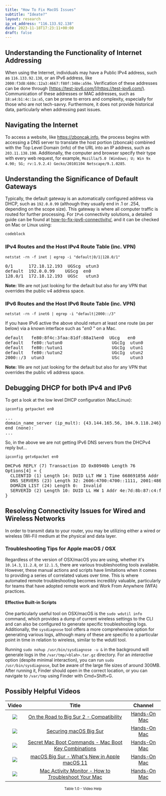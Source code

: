 ```yaml
---
title: "How To Fix MacOS Issues"
subtitle: "Ideate?"
layout: research
ip_v4_address: "116.133.92.138"
date: 2023-11-18T17:23:11+00:00
draft: false
---
```


## Understanding the Functionality of Internet Addressing

When using the Internet, individuals may have a Public IPv4 address, such as ```116.133.92.138```, or an IPv6 address, like ```2000:f3d8:680c:12a3:4667:f80f:348e:a59e```. Verification of these addresses can be done through [https://test-ipv6.com/](https://test-ipv6.com/). Communication of these addresses or MAC addresses, such as ```18:a4:b1:4c:1a:a5```, can be prone to errors and complexity, especially for those who are not tech-savvy. Furthermore, it does not provide historical data, particularly when addressing past issues.
## Navigating the Internet

To access a website, like https://zboncak.info, the process begins with accessing a DNS server to translate the host portion (zboncak) combined with the Top Level Domain (info) of the URL into an IP address, such as ```203.11.138.190```. Additionally, the computer and browser specify their type with every web request, for example, ```Mozilla/5.0 (Windows; U; Win 9x 4.90; SG; rv:1.9.2.4) Gecko/20101104 Netscape/9.1.0285```.
## Understanding the Significance of Default Gateways

Typically, the default gateway is an automatically configured address via DHCP, such as ```192.0.0.99``` (although they usually end in .1 or .254, depending on the scope size). This gateway is where all computer traffic is routed for further processing. For ```IPv6``` connectivity solutions, a detailed guide can be found at [how-to-fix-ipv6-connectivity/](/blog/how-to-fix-ipv6-connectivity/), and it can be checked on Mac or Linux using:

```bash
codeblock
```
### IPv4 Routes and the Host IPv4 Route Table (inc. VPN)
```netstat -rn -f inet | egrep -i "default|0/1|128.0/1"```

<pre>
0/1      172.18.12.193  UGScg  utun3
default  192.0.0.99    UGScg  en0
128.0/1  172.18.12.193  UGSc   utun3</pre>

**Note:** We are not just looking for the default but also for any VPN that overrides the public v4 address space.

### IPv6 Routes and the Host IPv6 Route Table (inc. VPN)
```netstat -rn -f inet6 | egrep -i "default|2000::/3"```

If you have IPv6 active the above should return at least one route (as per below) via a known interface such as "_en0_ " on a Mac. 

<pre>
default   fe80:8f4c:3faa:81df:88a1%en0  UGcg   en0
default   fe80::%utun0                   UGcIg  utun0
default   fe80::%utun1                   UGcIg  utun1
default   fe80::%utun2                   UGcIg  utun2
2000::/3  utun3                          USc    utun3</pre>

**Note:** We are not just looking for the default but also for any VPN that overrides the public v6 address space.
<br>

## Debugging DHCP for both IPv4 and IPv6

To get a look at the low level DHCP configuration (Mac/Linux): 

```ipconfig getpacket en0```

<pre>
...
domain_name_server (ip_mult): {43.144.165.56, 104.9.118.246}
end (none):
...</pre>

So, in the above we are not getting IPv6 DNS servers from the DHCPv4 reply but...

```ipconfig getv6packet en0```

<pre>
DHCPv6 REPLY (7) Transaction ID 0x80940b Length 76
Options[4] = {
  CLIENTID (1) Length 14: DUID LLT HW 1 Time 668691856 Addr 18:a4:b1:4c:1a:a5
  DNS_SERVERS (23) Length 32: 2606:4700:4700::1111, 2001:4860:4860::8844
  DOMAIN_LIST (24) Length 0:  Invalid
  SERVERID (2) Length 10: DUID LL HW 1 Addr 4e:7d:8b:87:c4:fd
}</pre>




## Resolving Connectivity Issues for Wired and Wireless Networks

In order to transmit data to your router, you may be utilizing either a wired or wireless (Wi-Fi) medium at the physical and data layer.
### Troubleshooting Tips for Apple macOS / OSX
Regardless of the version of OSX/macOS you are using, whether it's ```10.14.3```, ```11.2.8```, or ```12.1.5```, there are various troubleshooting tools available. However, these manual actions and scripts have limitations when it comes to providing a series of correlated values over time. This is where automated remote troubleshooting becomes incredibly valuable, particularly for teams that have adopted remote work and Work From Anywhere (WFA) practices.
#### Effective Built-in Scripts
One particularly useful tool on OSX/macOS is the ```sudo wdutil info``` command, which provides a dump of current wireless settings to the CLI and can also be configured to generate specific troubleshooting logs. Additionally, the ```sysdiagnose``` tool offers a more comprehensive option for generating various logs, although many of these are specific to a particular point in time in relation to wireless, similar to the wdutil tool.

Running ```sudo nohup /usr/bin/sysdiagnose -u &``` in the background will generate logs in the ```/var/tmp/<blah>.tar.gz``` directory. For an *interactive* option (despite minimal interaction), you can run ```sudo /usr/bin/sysdiagnose```, but be aware of the large file sizes of around 300MB. After running it, Finder should open in the correct location, or you can navigate to ```/var/tmp``` using Finder with Cmd+Shift+G.
## Possibly Helpful Videos

<link href="/plugins/lity/css/lity.min.css" rel="stylesheet">
<script src="/plugins/lity/js/lity.min.js"></script>
<div class="table1-start"></div>

|Video | Title | Channel |
| :---: | :---: | :---: |
|<a href="https://www.youtube.com/watch?v=HEbK-Tignuc" data-lity><img src="https://i.ytimg.com/vi/HEbK-Tignuc/default.jpg" class="img-fluid"></a>|<a href="https://www.youtube.com/watch?v=HEbK-Tignuc" data-lity>On the Road to Big Sur 2 - Compatibility</a>|<a target="_blank" href="https://www.youtube.com/channel/UCg43DP8MdHVcl4rFK_delBg" >Hands-On Mac</a>|
|<a href="https://www.youtube.com/watch?v=7KdhJimuhNw" data-lity><img src="https://i.ytimg.com/vi/7KdhJimuhNw/default.jpg" class="img-fluid"></a>|<a href="https://www.youtube.com/watch?v=7KdhJimuhNw" data-lity>Securing macOS Big Sur</a>|<a target="_blank" href="https://www.youtube.com/channel/UCg43DP8MdHVcl4rFK_delBg" >Hands-On Mac</a>|
|<a href="https://www.youtube.com/watch?v=VwNYWAxHCgM" data-lity><img src="https://i.ytimg.com/vi/VwNYWAxHCgM/default.jpg" class="img-fluid"></a>|<a href="https://www.youtube.com/watch?v=VwNYWAxHCgM" data-lity>Secret Mac Boot Commands - Mac Boot Key Combinations</a>|<a target="_blank" href="https://www.youtube.com/channel/UCg43DP8MdHVcl4rFK_delBg" >Hands-On Mac</a>|
|<a href="https://www.youtube.com/watch?v=JMKi6o9kaZI" data-lity><img src="https://i.ytimg.com/vi/JMKi6o9kaZI/default.jpg" class="img-fluid"></a>|<a href="https://www.youtube.com/watch?v=JMKi6o9kaZI" data-lity>macOS Big Sur - What&#39;s New in Apple macOS 11</a>|<a target="_blank" href="https://www.youtube.com/channel/UCg43DP8MdHVcl4rFK_delBg" >Hands-On Mac</a>|
|<a href="https://www.youtube.com/watch?v=TWzWd_DiaJ0" data-lity><img src="https://i.ytimg.com/vi/TWzWd_DiaJ0/default.jpg" class="img-fluid"></a>|<a href="https://www.youtube.com/watch?v=TWzWd_DiaJ0" data-lity>Mac Activity Monitor - How to Troubleshoot Your Mac</a>|<a target="_blank" href="https://www.youtube.com/channel/UCg43DP8MdHVcl4rFK_delBg" >Hands-On Mac</a>|

<center><small>Table 1.0 - Video Help</small></center>
 <br>
<div class="table1-end"></div>
<script type="text/javascript">
(function() {
    $('div.table1-start').nextUntil('div.table1-end', 'table').addClass('table thead-dark table-striped table-responsive rounded').attr('id', 't1');
    $('#t1').find('thead').addClass('thead-dark');
})();
</script>
